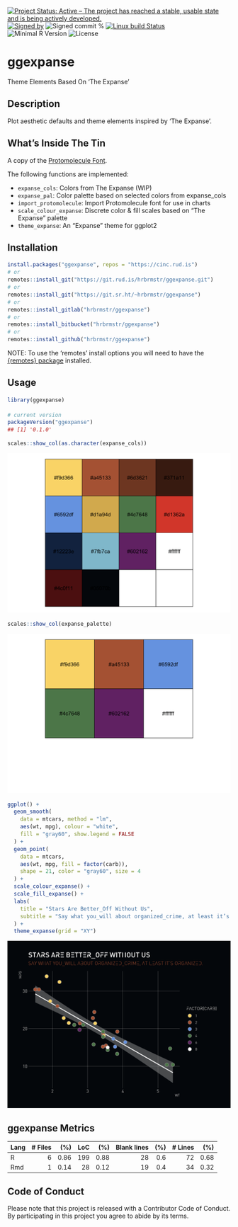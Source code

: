 
[![Project Status: Active – The project has reached a stable, usable
state and is being actively
developed.](https://www.repostatus.org/badges/latest/active.svg)](https://www.repostatus.org/#active)
[![Signed
by](https://img.shields.io/badge/Keybase-Verified-brightgreen.svg)](https://keybase.io/hrbrmstr)
![Signed commit
%](https://img.shields.io/badge/Signed_Commits-100%25-lightgrey.svg)
[![Linux build
Status](https://travis-ci.org/hrbrmstr/ggexpanse.svg?branch=master)](https://travis-ci.org/hrbrmstr/ggexpanse)  
![Minimal R
Version](https://img.shields.io/badge/R%3E%3D-3.2.0-blue.svg)
![License](https://img.shields.io/badge/License-MIT-blue.svg)

# ggexpanse

Theme Elements Based On ‘The Expanse’

## Description

Plot aesthetic defaults and theme elements inspired by ‘The Expanse’.

## What’s Inside The Tin

A copy of the [Protomolecule
Font](https://www.reddit.com/r/TheExpanse/comments/ay322l/protomolecule_font/).

The following functions are implemented:

  - `expanse_cols`: Colors from The Expanse (WIP)
  - `expanse_pal`: Color palette based on selected colors from
    expanse\_cols
  - `import_protomolecule`: Import Protomolecule font for use in charts
  - `scale_colour_expanse`: Discrete color & fill scales based on “The
    Expanse” palette
  - `theme_expanse`: An “Expanse” theme for ggplot2

## Installation

``` r
install.packages("ggexpanse", repos = "https://cinc.rud.is")
# or
remotes::install_git("https://git.rud.is/hrbrmstr/ggexpanse.git")
# or
remotes::install_git("https://git.sr.ht/~hrbrmstr/ggexpanse")
# or
remotes::install_gitlab("hrbrmstr/ggexpanse")
# or
remotes::install_bitbucket("hrbrmstr/ggexpanse")
# or
remotes::install_github("hrbrmstr/ggexpanse")
```

NOTE: To use the ‘remotes’ install options you will need to have the
[{remotes} package](https://github.com/r-lib/remotes) installed.

## Usage

``` r
library(ggexpanse)

# current version
packageVersion("ggexpanse")
## [1] '0.1.0'
```

``` r
scales::show_col(as.character(expanse_cols))
```

<img src="man/figures/README-pal1-1.png" width="672" />

``` r
scales::show_col(expanse_palette)
```

<img src="man/figures/README-pal2-1.png" width="672" />

``` r
ggplot() +
  geom_smooth(
    data = mtcars, method = "lm", 
    aes(wt, mpg), colour = "white", 
    fill = "gray60", show.legend = FALSE
  ) +
  geom_point(
    data = mtcars,
    aes(wt, mpg, fill = factor(carb)), 
    shape = 21, color = "gray60", size = 4
  ) +
  scale_colour_expanse() +
  scale_fill_expanse() +
  labs(
    title = "Stars Are Better_Off Without Us",
    subtitle = "Say what you_will about organized_crime, at least it’s organized."
  ) +
  theme_expanse(grid = "XY")
```

<img src="man/figures/README-plotex-1.png" width="768" />

## ggexpanse Metrics

| Lang | \# Files |  (%) | LoC |  (%) | Blank lines | (%) | \# Lines |  (%) |
| :--- | -------: | ---: | --: | ---: | ----------: | --: | -------: | ---: |
| R    |        6 | 0.86 | 199 | 0.88 |          28 | 0.6 |       72 | 0.68 |
| Rmd  |        1 | 0.14 |  28 | 0.12 |          19 | 0.4 |       34 | 0.32 |

## Code of Conduct

Please note that this project is released with a Contributor Code of
Conduct. By participating in this project you agree to abide by its
terms.
